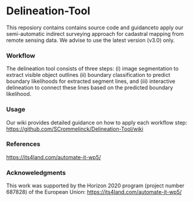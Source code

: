 # Delineation-Tool
This reposiory contains contains source code and guidanceto apply our semi-automatic indirect surveying approach for cadastral mapping from remote sensing data. We advise to use the latest version (v3.0) only.

### Workflow
The delineation tool consists of three steps:
  (i) image segmentation to extract visible object outlines 
  (ii) boundary classification to predict boundary likelihoods for extracted segment lines, and 
  (iii) interactive delineation to connect these lines based on the predicted boundary likelihood.

### Usage
Our wiki provides detailed guidance on how to apply each workflow step:
https://github.com/SCrommelinck/Delineation-Tool/wiki

### References
https://its4land.com/automate-it-wp5/

### Acknoweledgments
This work was supported by the Horizon 2020 program (project number 687828) of the European Union:
https://its4land.com/automate-it-wp5/ 
